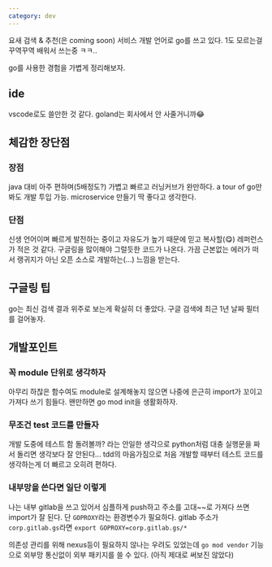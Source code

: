 ```yaml
---
category: dev
---
```


요새 검색 & 추천(은 coming soon) 서비스 개발 언어로 go를 쓰고 있다. 1도 모르는걸 꾸역꾸역 배워서 쓰는중 ㅋㅋ..

go를 사용한 경험을 가볍게 정리해보자.

## ide
vscode로도 쓸만한 것 같다. goland는 회사에서 안 사줄거니까😂

## 체감한 장단점

### 장점
java 대비 아주 편하며(5배정도?) 가볍고 빠르고 러닝커브가 완만하다. a tour of go만 봐도 개발 투입 가능.
microservice 만들기 딱 좋다고 생각한다.

### 단점
신생 언어이며 빠르게 발전하는 중이고 자유도가 높기 때문에 믿고 복사할(😋) 레퍼런스가 적은 것 같다.
구글링을 많이해야 그럴듯한 코드가 나온다.
가끔 근본없는 에러가 떠서 랭귀지가 아닌 오픈 소스로 개발하는(...) 느낌을 받는다.

## 구글링 팁
go는 최신 검색 결과 위주로 보는게 확실히 더 좋았다. 구글 검색에 최근 1년 날짜 필터를 걸어놓자.


## 개발포인트

### 꼭 module 단위로 생각하자
아무리 하찮은 함수여도 module로 설계해놓지 않으면 나중에 은근히 import가 꼬이고 가져다 쓰기 힘들다. 왠만하면 go mod init을 생활화하자.

### 무조건 test 코드를 만들자
개발 도중에 테스트 함 돌려볼까? 라는 안일한 생각으로 python처럼 대충 실행문을 짜서 돌리면 생각보다 잘 안된다... 
tdd의 마음가짐으로 처음 개발할 때부터 테스트 코드를 생각하는게 더 빠르고 오히려 편하다.

### 내부망을 쓴다면 일단 이렇게 
나는 내부 gitlab을 쓰고 있어서 심플하게 push하고 주소를 고대~~로 가져다 쓰면 import가 잘 된다. 단 `GOPROXY`라는 환경변수가 필요하다.
gitlab 주소가 `corp.gitlab.gs`라면 `export GOPROXY=corp.gitlab.gs/*`

의존성 관리를 위해 nexus등이 필요하지 않나는 우려도 있었는데 
`go mod vendor` 기능으로 외부망 통신없이 외부 패키지를 쓸 수 있다. (아직 제대로 써보진 않았다)

